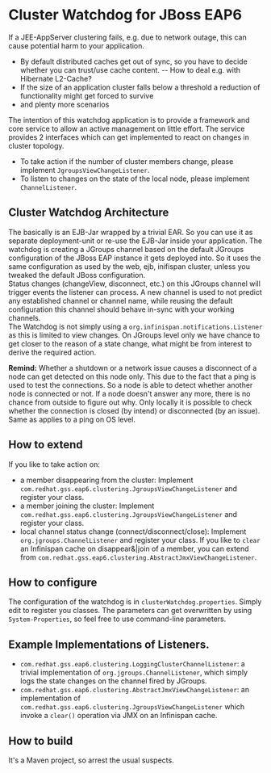 # Cluster Watchdog for JBoss EAP6

If a JEE-AppServer clustering fails, e.g. due to network outage, this can cause potential harm to your application. 

- By default distributed caches get out of sync, so you have to decide whether you can trust/use cache content.
-- How to deal e.g. with Hibernate L2-Cache?
- If the size of an application cluster falls below a threshold a reduction of functionality might get forced to survive
- and plenty more scenarios

The intention of this watchdog application is to provide a framework and core service to allow an active management on little effort.
The service provides 2 interfaces which can get implemented to react on changes in cluster topology.

- To take action if the number of cluster members change, please implement `JgroupsViewChangeListener`. 
- To listen to changes on the state of the local node, please implement `ChannelListener`.

## Cluster Watchdog Architecture
The basically is an EJB-Jar wrapped by a trivial EAR. So you can use it as separate deployment-unit or re-use the EJB-Jar inside your application.
The watchdog is creating a JGroups channel based on the default JGroups configuration of the JBoss EAP instance it gets deployed into. So it uses the same configuration as used by the web, ejb, inifispan cluster, unless you tweaked the default JBoss configuration.  
Status changes (changeView, disconnect, etc.) on this JGroups channel will trigger events the listener can process. A new channel is used to not predict any established channel or channel name, while reusing the default configuration this channel should behave in-sync with your working channels.  
The Watchdog is not simply using a `org.infinispan.notifications.Listener` as this is limited to view changes. On JGroups level only we have chance to get closer to the reason of a state change, what might be from interest to derive the required action.  

**Remind:** Whether a shutdown or a network issue causes a disconnect of a node can get detected on this node only. This due to the fact that a ping is used to test the connections. So a node is able to detect whether another node is connected or not. If a node doesn't answer any more, there is no chance from outside to figure out why. Only locally it is possible to check whether the connection is closed (by intend) or disconnected (by an issue). Same as applies to a ping on OS level.  

## How to extend
If you like to take action on:
- a member disappearing from the cluster: Implement `com.redhat.gss.eap6.clustering.JgroupsViewChangeListener` and register your class.
- a member joining the cluster: Implement `com.redhat.gss.eap6.clustering.JgroupsViewChangeListener` and register your class.
- local channel status change (connect/disconnect/close): Implement `org.jgroups.ChannelListener` and register your class.
If you like to `clear` an Infinispan cache on disappear&|join of a member, you can extend from `com.redhat.gss.eap6.clustering.AbstractJmxViewChangeListener`.

## How to configure
The configuration of the watchdog is in `clusterWatchdog.properties`. Simply edit to register you classes. The parameters can get overwritten by using `System-Properties`, so feel free to use command-line parameters.

## Example Implementations of Listeners.
- `com.redhat.gss.eap6.clustering.LoggingClusterChannelListener`: a trivial implementation of `org.jgroups.ChannelListener`, which simply logs the state changes on the channel fired by JGroups.
- `com.redhat.gss.eap6.clustering.AbstractJmxViewChangeListener`: an implementation of `com.redhat.gss.eap6.clustering.JgroupsViewChangeListener` which invoke a `clear()` operation via JMX on an Infinispan cache.

## How to build
It's a Maven project, so arrest the usual suspects.
